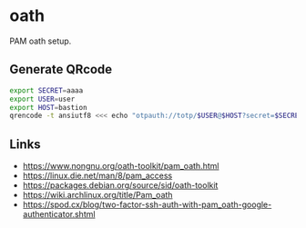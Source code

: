 # oath

PAM oath setup.

## Generate QRcode

```bash
export SECRET=aaaa
export USER=user
export HOST=bastion
qrencode -t ansiutf8 <<< echo "otpauth://totp/$USER@$HOST?secret=$SECRET&period=30&digits=6&issuer=$HOST"
```

## Links

-   https://www.nongnu.org/oath-toolkit/pam_oath.html
-   https://linux.die.net/man/8/pam_access
-   https://packages.debian.org/source/sid/oath-toolkit
-   https://wiki.archlinux.org/title/Pam_oath
-   https://spod.cx/blog/two-factor-ssh-auth-with-pam_oath-google-authenticator.shtml
